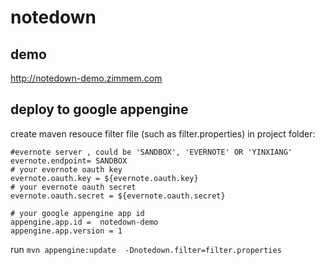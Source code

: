 notedown
========

demo
----

http://notedown-demo.zimmem.com


## deploy to google appengine 

create maven resouce filter file (such as filter.properties) in project folder: 

	#evernote server , could be 'SANDBOX', 'EVERNOTE' OR 'YINXIANG'
	evernote.endpoint= SANDBOX
	# your evernote oauth key
	evernote.oauth.key = ${evernote.oauth.key}
	# your evernote oauth secret
	evernote.oauth.secret = ${evernote.oauth.secret}
	
	# your google appengine app id 
	appengine.app.id =  notedown-demo
	appengine.app.version = 1

	
run `mvn appengine:update  -Dnotedown.filter=filter.properties`